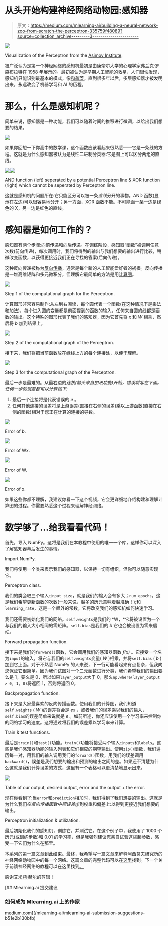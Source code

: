 # 从头开始构建神经网络动物园:感知器

> 原文：<https://medium.com/mlearning-ai/building-a-neural-network-zoo-from-scratch-the-perceptron-335759f48089?source=collection_archive---------3----------------------->

![](img/2f78a3f06b0dbfcf0de48a17e3f7e8c2.png)

Visualization of the Perceptron from the [Asimov Institute](https://www.asimovinstitute.org/neural-network-zoo/).

被广泛认为是第一个神经网络的感知机最初是由康奈尔大学的心理学家弗兰克·罗森布拉特在 1958 年展示的。最初被认为是早期人工智能的救星，人们很快发现，感知机只能识别最基本的模式，像[和盖茨](https://en.wikipedia.org/wiki/AND_gate)。直到很多年以后，多层感知器才被发明出来，永远改变了机器学习和 AI 的历程。

# 那么，什么是感知机呢？

简单来说，感知器是一种功能，我们可以随着时间的推移进行微调，以给出我们想要的结果。

![](img/846b1d1e989323a06da14446c5b8b9f1.png)

如果你回想一下你高中的数学课，这个函数应该看起来很熟悉——它是一条线的方程。这就是为什么感知器被认为是线性二进制分类器:它是图上可以区分两组的直线。

![](img/b21347724f3d90a46cd09f5e2277652d.png)![](img/bb7aa8a14b310085ffc52f27d028ab2b.png)

AND function (left) seperated by a potential Perceptron line & XOR function (right) which cannot be seperated by Perceptron line.

这就是感知机的问题所在:它只能区分可以被一条*直线*分开的事物。AND 函数(显示在左边)可以很容易地分开；另一方面，XOR 函数不能。不可能画一条一边是绿色的 X，另一边是红色的直线。

# 感知器是如何工作的？

感知器有两个步骤:向前传递和向后传递。在训练阶段，感知器“函数”被调用任意次数(前向传递)，每次调用时，我们将得到的输出与我们想要的输出进行比较，稍微改变函数，以获得更接近我们正在寻找的答案(后向传递)。

这种反向传递被称为[反向传播](https://en.wikipedia.org/wiki/Backpropagation)，通常是每个新的人工智能爱好者的祸根。反向传播是一堆高维矩阵和多元微积分，但理解它最简单的方法是用[计算图](https://www.youtube.com/watch?v=d14TUNcbn1k)。

![](img/8a19c413bff4c79742b03b35bd1fc388.png)

Step 1 of the computational graph for the Perceptron.

计算图形非常容易制作:从左到右阅读，每个圆代表一个函数(在这种情况下是乘法和加法)，每个进入圆的变量都是前面提到的函数的输入，任何来自圆的线都是函数的输出。这个特殊的图形代表了我们的感知器，因为它首先将 *x* 和 *W* 相乘，然后将 *b* 加到结果上。

![](img/d967f0a5dbc902a961263bafd0b5c448.png)

Step 2 of the computational graph of the Perceptron.

接下来，我们将把当前函数放在绿线上方的每个连接处，以便于理解。

![](img/41808ce28c3659d5a27a0f2a09b2c984.png)

Step 3 for the computational graph of the Perceptron.

最后一步是最难的。从最右边的*连接(箭头来自加法功能)开始，*错误*将写在下面。任何一步的误差都可以计算如下:*

1.  最后一个连接将是代表错误的 *e* 。
2.  任何其他连接的误差将是上游误差(直接在右侧的误差)乘以上游函数(直接在右侧的函数)相对于您正在计算的连接的导数。

![](img/35476dd56360a984ca22ac66b3bc683d.png)

Error of *b*.

![](img/65d72caa879aaca239b36ca651b37f85.png)

Error of Wx.

![](img/d1d707cbbe1040c6a75c1dc576c33b13.png)

Error of W.

![](img/b6931b8d2627c053cca332e016619e0f.png)

Error of x.

如果这些你都不理解，我建议你看一下这个视频，它会更详细地介绍构建和理解计算图的过程。你需要熟悉这个过程来理解神经网络。

# 数学够了…给我看看代码！

首先，导入 NumPy。这将是我们在本教程中使用的唯一一个库，这样你可以深入了解感知器幕后发生的事情。

Import NumPy.

我们将使用一个类来表示我们的感知器，以保持一切有组织，但你可以随意实现它。

Perceptron class.

我们的类会取三个输入:`input_size`，就是我们的输入会有多大；`num_epochs`，这是我们希望更新函数的次数(一般来说，越多的历元意味着越准确！);和`learning_rate`，这是一个额外的常数，它将改变我们的感知机如何快速学习。

我们还需要初始化我们的网络。`self.weights`是我们的 *W，*它将被设置为一个与我们的输入大小相同的零矩阵。`self.bias`是我们的 *b* 它也会被设置为零来启动。

Forward propagation function.

接下来是我们的`forward()`函数，它会调用我们的感知器函数 *f(x)* 。它接受一个名为`input`的输入，将它与我们的`self.weights`变量( *W* )相乘，并将`self.bias` ( *b* )加到它上面。对于不熟悉 NumPy 的人来说，下一行可能看起来有点复杂，但我向您保证它很简单。因为我们试图对一个二元函数进行分类，我们希望我们的输出要么是 1，要么是 0，所以如果`layer_output`大于 0，那么`np.where(layer_output > 0, 1, 0)`将返回 1，否则将返回 0。

Backpropagation function.

接下来是大家最喜欢的反向传播函数。使用我们的计算图，我们知道`self.weights` ( *W* )的误差将会是 *ex* ，或者我们的误差乘以我们的输入，`self.bias`的误差简单来说就是 *e* 。如前所述，你还应该使用一个学习率来控制你的网络学习的速度。这将通过将我们的误差乘以学习率来计算。

Train & test functions.

最后是`train()`和`test()`功能。`train()`功能将接受两个输入:`inputs`和`labels`。这些是我们感知器功能的输入列表和它们相应的期望输出。使用`zip()`函数，我们遍历每一对，用我们的输入调用我们的`forward()`函数，用我们的误差调用`backward()`，误差是我们想要的输出和预测的输出之间的差。如果还不清楚为什么这就是我们计算误差的方式，这里有一个表格可以更清楚地显示出来。

![](img/3059eb18b385ba37ea45e892ca2a5483.png)

Table of our output, desired output, error and the output + the error.

现在你看到了:当`error`和`prediction`相加时，我们得到了我们想要的输出。这就是为什么我们*在反向传播函数中把误差*加到权重和偏差上:以得到更接近我们想要的输出。

Perceptron initialization & utilization.

最后初始化我们的感知机，训练它，并测试它。在这个例子中，我使用了 1000 个历元(或训练步数)和 0.01 的学习率，但是我强烈建议您亲自试验这些超参数，感受一下它们为什么在那里。

本系列的第一篇文章到此结束。最终，我希望写一篇文章来解释阿西莫夫研究所的神经网络动物园中的每一个网络。这篇文章的完整代码可以在[这里](https://github.com/CallMeTwitch/Neural-Network-Zoo/blob/main/Perceptron.py)找到。下一个关于前馈神经网络的教程可以在这里找到[。](/@CallMeTwitch/building-a-neural-network-zoo-from-scratch-feed-forward-neural-networks-f754cc88eca2)

感谢[艾米莉·赫尔](https://medium.com/u/5732f22c71f9?source=post_page-----335759f48089--------------------------------)的剪辑！

[](/mlearning-ai/mlearning-ai-submission-suggestions-b51e2b130bfb) [## Mlearning.ai 提交建议

### 如何成为 Mlearning.ai 上的作家

medium.com](/mlearning-ai/mlearning-ai-submission-suggestions-b51e2b130bfb)